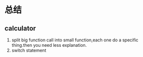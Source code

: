 # 总结

## calculator

1. split big function call into small function,each one do a specific thing.then you need less explanation.
2. switch statement 